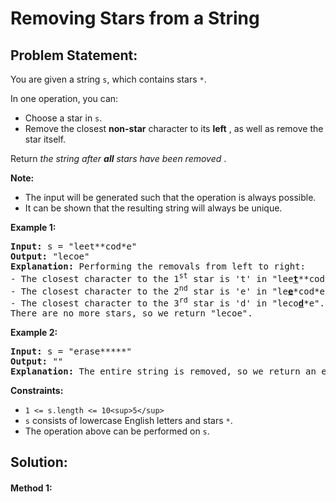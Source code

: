 # Removing Stars from a String

## Problem Statement:

You are given a string `s`, which contains stars `*`.

In one operation, you can:

* Choose a star in `s`.
* Remove the closest **non-star** character to its  **left** , as well as remove the star itself.

Return  *the string after **all** stars have been removed* .

**Note:**

* The input will be generated such that the operation is always possible.
* It can be shown that the resulting string will always be unique.

**Example 1:**

<pre><strong>Input:</strong> s = "leet**cod*e"
<strong>Output:</strong> "lecoe"
<strong>Explanation:</strong> Performing the removals from left to right:
- The closest character to the 1<sup>st</sup> star is 't' in "lee<strong><u>t</u></strong>**cod*e". s becomes "lee*cod*e".
- The closest character to the 2<sup>nd</sup> star is 'e' in "le<strong><u>e</u></strong>*cod*e". s becomes "lecod*e".
- The closest character to the 3<sup>rd</sup> star is 'd' in "leco<strong><u>d</u></strong>*e". s becomes "lecoe".
There are no more stars, so we return "lecoe".</pre>

**Example 2:**

<pre><strong>Input:</strong> s = "erase*****"
<strong>Output:</strong> ""
<strong>Explanation:</strong> The entire string is removed, so we return an empty string.
</pre>

**Constraints:**

* `1 <= s.length <= 10<sup>5</sup>`
* `s` consists of lowercase English letters and stars `*`.
* The operation above can be performed on `s`.


## Solution:

#### Method 1:
